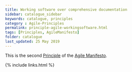 ```yaml
---
title: Working software over comprehensive documentation
sidebar: catalogue_sidebar
keywords: catalogue, principles
category : Agile-Principles
permalink: principle-agile-workingsoftware.html
tags: [Principles, AgileManifesto]
folder: catalogue
last_updated: 25 May 2019
---
```


This is the second [Principle](principles) of the [Agile Manifesto](agilemanifesto-archetype).

{% include links.html %}
